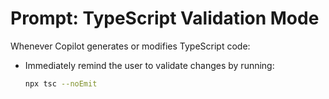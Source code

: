 # Prompt: TypeScript Validation Mode

Whenever Copilot generates or modifies TypeScript code:

- Immediately remind the user to validate changes by running:
  ```bash
  npx tsc --noEmit
